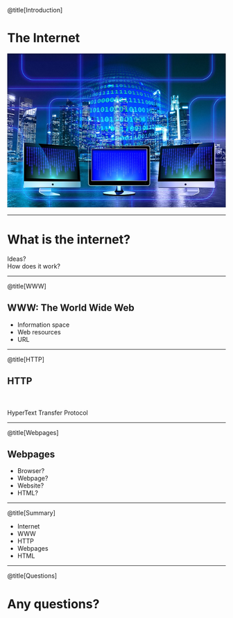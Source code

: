 @title[Introduction]
<h1>The Internet</h1>

![](assets/monitor.jpg)

---
<h1>What is the internet?</h1>

Ideas?
</br>
How does it work?

---
@title[WWW]

<h2>WWW: The World Wide Web</h2>

* Information space
* Web resources
* URL

---
@title[HTTP]

<h2>HTTP</h2>
<br/>
<br/>
HyperText Transfer Protocol

---
@title[Webpages]

<h2>Webpages</h2>

* Browser? 
* Webpage? 
* Website? 
* HTML?

---
@title[Summary]

* Internet
* WWW
* HTTP
* Webpages
* HTML

---
@title[Questions]

<h1>Any questions?</h1>
